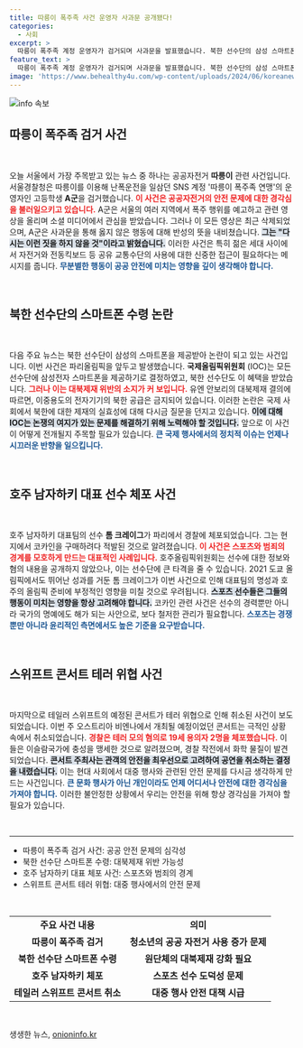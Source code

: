 ```yaml
---
title: 따릉이 폭주족 사건 운영자 사과문 공개됐다!
categories:
  - 사회
excerpt: >
  따릉이 폭주족 계정 운영자가 검거되며 사과문을 발표했습니다. 북한 선수단의 삼성 스마트폰 수령으로 대북제재 위반 우려가 커지고, 호주 남자하키 선수가 코카인 구매 혐의로 체포됐습니다. 또한, 테일러 스위프트의 비엔나 콘서트가 테러 위협으로 취소되었습니다. 핫한 이슈들을 함께 살펴보세요!
feature_text: >
  따릉이 폭주족 계정 운영자가 검거되며 사과문을 발표했습니다. 북한 선수단의 삼성 스마트폰 수령으로 대북제재 위반 우려가 커지고, 호주 남자하키 선수가 코카인 구매 혐의로 체포됐습니다. 또한, 테일러 스위프트의 비엔나 콘서트가 테러 위협으로 취소되었습니다. 핫한 이슈들을 함께 살펴보세요!
image: 'https://www.behealthy4u.com/wp-content/uploads/2024/06/koreanews.jpg'
---
```


<p><img src="https://www.behealthy4u.com/wp-content/uploads/2024/06/koreanews.jpg" alt="info 속보" /></p>

<h2 data-ke-size="size26">따릉이 폭주족 검거 사건</h2>

<p data-ke-size="size16">&nbsp;</p>

<p>오늘 서울에서 가장 주목받고 있는 뉴스 중 하나는 공공자전거 <b>따릉이</b> 관련 사건입니다. 서울경찰청은 따릉이를 이용해 난폭운전을 일삼던 SNS 계정 '따릉이 폭주족 연맹'의 운영자인 고등학생 <b>A군</b>을 검거했습니다. <b><span style="color: #ee2323;">이 사건은 공공자전거의 안전 문제에 대한 경각심을 불러일으키고 있습니다.</span></b> A군은 서울의 여러 지역에서 폭주 행위를 예고하고 관련 영상을 올리며 소셜 미디어에서 관심을 받았습니다. 그러나 이 모든 영상은 최근 삭제되었으며, A군은 사과문을 통해 옳지 않은 행동에 대해 반성의 뜻을 내비쳤습니다. <b><span style="background-color: #21538527;">그는 "다시는 이런 짓을 하지 않을 것"이라고 밝혔습니다.</span></b> 이러한 사건은 특히 젊은 세대 사이에서 자전거와 전동킥보드 등 공유 교통수단의 사용에 대한 신중한 접근이 필요하다는 메시지를 줍니다. <b><span style="color: #1a5490;">무분별한 행동이 공공 안전에 미치는 영향을 깊이 생각해야 합니다.</span></b></p>

<p data-ke-size="size16">&nbsp;</p>

<h2 data-ke-size="size26">북한 선수단의 스마트폰 수령 논란</h2>

<p data-ke-size="size16">&nbsp;</p>

<p>다음 주요 뉴스는 북한 선수단이 삼성의 스마트폰을 제공받아 논란이 되고 있는 사건입니다. 이번 사건은 파리올림픽을 앞두고 발생했습니다. <b>국제올림픽위원회</b> (IOC)는 모든 선수단에 삼성전자 스마트폰을 제공하기로 결정하였고, 북한 선수단도 이 혜택을 받았습니다. <b><span style="color: #ee2323;">그러나 이는 대북제재 위반의 소지가 커 보입니다.</span></b> 유엔 안보리의 대북제재 결의에 따르면, 이중용도의 전자기기의 북한 공급은 금지되어 있습니다. 이러한 논란은 국제 사회에서 북한에 대한 제재의 실효성에 대해 다시금 질문을 던지고 있습니다. <b><span style="background-color: #21538527;">이에 대해 IOC는 논쟁의 여지가 있는 문제를 해결하기 위해 노력해야 할 것입니다.</span></b> 앞으로 이 사건이 어떻게 전개될지 주목할 필요가 있습니다. <b><span style="color: #1a5490;">큰 국제 행사에서의 정치적 이슈는 언제나 시끄러운 반향을 일으킵니다.</span></b></p>

<p data-ke-size="size16">&nbsp;</p>

<h2 data-ke-size="size26">호주 남자하키 대표 선수 체포 사건</h2>

<p data-ke-size="size16">&nbsp;</p>

<p>호주 남자하키 대표팀의 선수 <b>톰 크레이그</b>가 파리에서 경찰에 체포되었습니다. 그는 현지에서 코카인을 구매하려다 적발된 것으로 알려졌습니다. <b><span style="color: #ee2323;">이 사건은 스포츠와 범죄의 경계를 모호하게 만드는 대표적인 사례입니다.</span></b> 호주올림픽위원회는 선수에 대한 정보와 혐의 내용을 공개하지 않았으나, 이는 선수단에 큰 타격을 줄 수 있습니다. 2021 도쿄 올림픽에서도 뛰어난 성과를 거둔 톰 크레이그가 이번 사건으로 인해 대표팀의 명성과 호주의 올림픽 준비에 부정적인 영향을 미칠 것으로 우려됩니다. <b><span style="background-color: #21538527;">스포츠 선수들은 그들의 행동이 미치는 영향을 항상 고려해야 합니다.</span></b> 코카인 관련 사건은 선수의 경력뿐만 아니라 국가의 명예에도 해가 되는 사안으로, 보다 철저한 관리가 필요합니다. <b><span style="color: #1a5490;">스포츠는 경쟁 뿐만 아니라 윤리적인 측면에서도 높은 기준을 요구받습니다.</span></b></p>

<p data-ke-size="size16">&nbsp;</p>

<h2 data-ke-size="size26">스위프트 콘서트 테러 위협 사건</h2>

<p data-ke-size="size16">&nbsp;</p>

<p>마지막으로 테일러 스위프트의 예정된 콘서트가 테러 위협으로 인해 취소된 사건이 보도되었습니다. 이번 주 오스트리아 비엔나에서 개최될 예정이었던 콘서트는 극적인 상황 속에서 취소되었습니다. <b><span style="color: #ee2323;">경찰은 테러 모의 혐의로 19세 용의자 2명을 체포했습니다.</span></b> 이들은 이슬람국가에 충성을 맹세한 것으로 알려졌으며, 경찰 작전에서 화학 물질이 발견되었습니다. <b><span style="background-color: #21538527;">콘서트 주최사는 관객의 안전을 최우선으로 고려하여 공연을 취소하는 결정을 내렸습니다.</span></b> 이는 현대 사회에서 대중 행사와 관련된 안전 문제를 다시금 생각하게 만드는 사건입니다. <b><span style="color: #1a5490;">큰 문화 행사가 아닌 개인이라도 언제 어디서나 안전에 대한 경각심을 가져야 합니다.</span></b> 이러한 불안정한 상황에서 우리는 안전을 위해 항상 경각심을 가져야 할 필요가 있습니다.</p>

<p data-ke-size="size16">&nbsp;</p>

<hr>

<ul>
  <li>따릉이 폭주족 검거 사건: 공공 안전 문제의 심각성</li>
  <li>북한 선수단 스마트폰 수령: 대북제재 위반 가능성</li>
  <li>호주 남자하키 대표 체포 사건: 스포츠와 범죄의 경계</li>
  <li>스위프트 콘서트 테러 위협: 대중 행사에서의 안전 문제</li>
</ul>

<p data-ke-size="size16">&nbsp;</p>

<table style="width: 100%;">
  <tr>
    <td style="text-align: center; height: 17px;"><b>주요 사건 내용</b></td>
    <td style="text-align: center; height: 17px;"><b>의미</b></td>
  </tr>
  <tr>
    <td style="text-align: center; height: 17px;"><b>따릉이 폭주족 검거</b></td>
    <td style="text-align: center; height: 17px;"><b>청소년의 공공 자전거 사용 증가 문제</b></td>
  </tr>
  <tr>
    <td style="text-align: center; height: 17px;"><b>북한 선수단 스마트폰 수령</b></td>
    <td style="text-align: center; height: 17px;"><b>원단체의 대북제재 강화 필요</b></td>
  </tr>
  <tr>
    <td style="text-align: center; height: 17px;"><b>호주 남자하키 체포</b></td>
    <td style="text-align: center; height: 17px;"><b>스포츠 선수 도덕성 문제</b></td>
  </tr>
  <tr>
    <td style="text-align: center; height: 17px;"><b>테일러 스위프트 콘서트 취소</b></td>
    <td style="text-align: center; height: 17px;"><b>대중 행사 안전 대책 시급</b></td>
  </tr>
</table>

<p data-ke-size="size16">&nbsp;</p>
생생한 뉴스, <a href="https://onioninfo.kr" rel="dofollow">onioninfo.kr</a>


